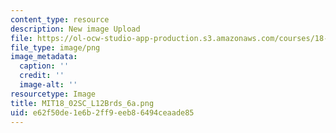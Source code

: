 ```yaml
---
content_type: resource
description: New image Upload
file: https://ol-ocw-studio-app-production.s3.amazonaws.com/courses/18-02sc-multivariable-calculus-fall-2010/e62f50de1e6b2ff9eeb86494ceaade85_MIT18_02SC_L12Brds_6a.png
file_type: image/png
image_metadata:
  caption: ''
  credit: ''
  image-alt: ''
resourcetype: Image
title: MIT18_02SC_L12Brds_6a.png
uid: e62f50de-1e6b-2ff9-eeb8-6494ceaade85
---
```

